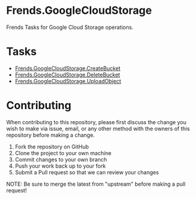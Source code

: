 # Frends.GoogleCloudStorage

Frends Tasks for Google Cloud Storage operations.

# Tasks

- [Frends.GoogleCloudStorage.CreateBucket](Frends.GoogleCloudStorage.CreateBucket/README.md)
- [Frends.GoogleCloudStorage.DeleteBucket](Frends.GoogleCloudStorage.DeleteBucket/README.md)
- [Frends.GoogleCloudStorage.UploadObject](Frends.GoogleCloudStorage.UploadObject/README.md)

# Contributing
When contributing to this repository, please first discuss the change you wish to make via issue, email, or any other method with the owners of this repository before making a change.

1. Fork the repository on GitHub
2. Clone the project to your own machine
3. Commit changes to your own branch
4. Push your work back up to your fork
5. Submit a Pull request so that we can review your changes

NOTE: Be sure to merge the latest from "upstream" before making a pull request!